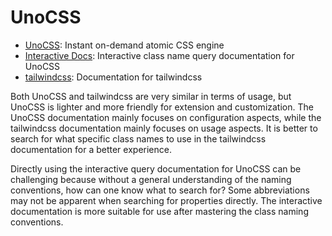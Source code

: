 # UnoCSS

- [UnoCSS](https://unocss.dev/): Instant on-demand atomic CSS engine
- [Interactive Docs](https://unocss.dev/interactive/): Interactive class name query documentation for UnoCSS
- [tailwindcss](https://www.tailwindcss.cn/docs/installation): Documentation for tailwindcss

Both UnoCSS and tailwindcss are very similar in terms of usage, but UnoCSS is lighter and more friendly for extension and customization. The UnoCSS documentation mainly focuses on configuration aspects, while the tailwindcss documentation mainly focuses on usage aspects. It is better to search for what specific class names to use in the tailwindcss documentation for a better experience.

Directly using the interactive query documentation for UnoCSS can be challenging because without a general understanding of the naming conventions, how can one know what to search for? Some abbreviations may not be apparent when searching for properties directly. The interactive documentation is more suitable for use after mastering the class naming conventions.
